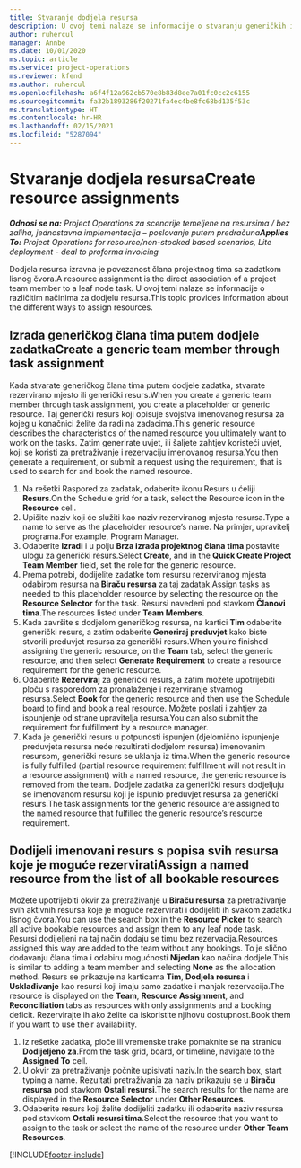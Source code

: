 ```yaml
---
title: Stvaranje dodjela resursa
description: U ovoj temi nalaze se informacije o stvaranju generičkih i imenovanih dodjela resursa.
author: ruhercul
manager: Annbe
ms.date: 10/01/2020
ms.topic: article
ms.service: project-operations
ms.reviewer: kfend
ms.author: ruhercul
ms.openlocfilehash: a6f4f12a962cb570e8b83d8ee7a01fc0cc2c6155
ms.sourcegitcommit: fa32b1893286f20271fa4ec4be8fc68bd135f53c
ms.translationtype: HT
ms.contentlocale: hr-HR
ms.lasthandoff: 02/15/2021
ms.locfileid: "5287094"
---
```

# <a name="create-resource-assignments"></a><span data-ttu-id="11e8e-103">Stvaranje dodjela resursa</span><span class="sxs-lookup"><span data-stu-id="11e8e-103">Create resource assignments</span></span>

<span data-ttu-id="11e8e-104">_**Odnosi se na:** Project Operations za scenarije temeljene na resursima / bez zaliha, jednostavna implementacija – poslovanje putem predračuna_</span><span class="sxs-lookup"><span data-stu-id="11e8e-104">_**Applies To:** Project Operations for resource/non-stocked based scenarios, Lite deployment - deal to proforma invoicing_</span></span>


<span data-ttu-id="11e8e-105">Dodjela resursa izravna je povezanost člana projektnog tima sa zadatkom lisnog čvora.</span><span class="sxs-lookup"><span data-stu-id="11e8e-105">A resource assignment is the direct association of a project team member to a leaf node task.</span></span> <span data-ttu-id="11e8e-106">U ovoj temi nalaze se informacije o različitim načinima za dodjelu resursa.</span><span class="sxs-lookup"><span data-stu-id="11e8e-106">This topic provides information about the different ways to assign resources.</span></span>

## <a name="create-a-generic-team-member-through-task-assignment"></a><span data-ttu-id="11e8e-107">Izrada generičkog člana tima putem dodjele zadatka</span><span class="sxs-lookup"><span data-stu-id="11e8e-107">Create a generic team member through task assignment</span></span>


<span data-ttu-id="11e8e-108">Kada stvarate generičkog člana tima putem dodjele zadatka, stvarate rezervirano mjesto ili generički resurs.</span><span class="sxs-lookup"><span data-stu-id="11e8e-108">When you create a generic team member through task assignment, you create a placeholder or generic resource.</span></span> <span data-ttu-id="11e8e-109">Taj generički resurs koji opisuje svojstva imenovanog resursa za kojeg u konačnici želite da radi na zadacima.</span><span class="sxs-lookup"><span data-stu-id="11e8e-109">This generic resource describes the characteristics of the named resource you ultimately want to work on the tasks.</span></span> <span data-ttu-id="11e8e-110">Zatim generirate uvjet, ili šaljete zahtjev koristeći uvjet, koji se koristi za pretraživanje i rezervaciju imenovanog resursa.</span><span class="sxs-lookup"><span data-stu-id="11e8e-110">You then generate a requirement, or submit a request using the requirement, that is used to search for and book the named resource.</span></span>

1. <span data-ttu-id="11e8e-111">Na rešetki Raspored za zadatak, odaberite ikonu Resurs u ćeliji **Resurs**.</span><span class="sxs-lookup"><span data-stu-id="11e8e-111">On the Schedule grid for a task, select the Resource icon in the **Resource** cell.</span></span>
2. <span data-ttu-id="11e8e-112">Upišite naziv koji će služiti kao naziv rezerviranog mjesta resursa.</span><span class="sxs-lookup"><span data-stu-id="11e8e-112">Type a name to serve as the placeholder resource’s name.</span></span> <span data-ttu-id="11e8e-113">Na primjer, upravitelj programa.</span><span class="sxs-lookup"><span data-stu-id="11e8e-113">For example, Program Manager.</span></span>
3. <span data-ttu-id="11e8e-114">Odaberite **Izradi** i u polju **Brza izrada projektnog člana tima** postavite ulogu za generički resurs.</span><span class="sxs-lookup"><span data-stu-id="11e8e-114">Select **Create**, and in the **Quick Create Project Team Member** field, set the role for the generic resource.</span></span>
4. <span data-ttu-id="11e8e-115">Prema potrebi, dodijelite zadatke tom resursu rezerviranog mjesta odabirom resursa na **Biraču resursa** za taj zadatak.</span><span class="sxs-lookup"><span data-stu-id="11e8e-115">Assign tasks as needed to this placeholder resource by selecting the resource on the **Resource Selector** for the task.</span></span> <span data-ttu-id="11e8e-116">Resursi navedeni pod stavkom **Članovi tima**.</span><span class="sxs-lookup"><span data-stu-id="11e8e-116">The resources listed under **Team Members**.</span></span>
5. <span data-ttu-id="11e8e-117">Kada završite s dodjelom generičkog resursa, na kartici **Tim** odaberite generički resurs, a zatim odaberite **Generiraj preduvjet** kako biste stvorili preduvjet resursa za generički resurs.</span><span class="sxs-lookup"><span data-stu-id="11e8e-117">When you’re finished assigning the generic resource, on the **Team** tab, select the generic resource, and then select **Generate Requirement** to create a resource requirement for the generic resource.</span></span>
6. <span data-ttu-id="11e8e-118">Odaberite **Rezerviraj** za generički resurs, a zatim možete upotrijebiti ploču s rasporedom za pronalaženje i rezerviranje stvarnog resursa.</span><span class="sxs-lookup"><span data-stu-id="11e8e-118">Select **Book** for the generic resource and then use the Schedule board to find and book a real resource.</span></span> <span data-ttu-id="11e8e-119">Možete poslati i zahtjev za ispunjenje od strane upravitelja resursa.</span><span class="sxs-lookup"><span data-stu-id="11e8e-119">You can also submit the requirement for fulfillment by a resource manager.</span></span>
7. <span data-ttu-id="11e8e-120">Kada je generički resurs u potpunosti ispunjen (djelomično ispunjenje preduvjeta resursa neće rezultirati dodjelom resursa) imenovanim resursom, generički resurs se uklanja iz tima.</span><span class="sxs-lookup"><span data-stu-id="11e8e-120">When the generic resource is fully fulfilled (partial resource requirement fulfillment will not result in a resource assignment) with a named resource, the generic resource is removed from the team.</span></span> <span data-ttu-id="11e8e-121">Dodjele zadatka za generički resurs dodjeljuju se imenovanom resursu koji je ispunio preduvjet resursa za generički resurs.</span><span class="sxs-lookup"><span data-stu-id="11e8e-121">The task assignments for the generic resource are assigned to the named resource that fulfilled the generic resource’s resource requirement.</span></span>

## <a name="assign-a-named-resource-from-the-list-of-all-bookable-resources"></a><span data-ttu-id="11e8e-122">Dodijeli imenovani resurs s popisa svih resursa koje je moguće rezervirati</span><span class="sxs-lookup"><span data-stu-id="11e8e-122">Assign a named resource from the list of all bookable resources</span></span>

<span data-ttu-id="11e8e-123">Možete upotrijebiti okvir za pretraživanje u **Biraču resursa** za pretraživanje svih aktivnih resursa koje je moguće rezervirati i dodijeliti ih svakom zadatku lisnog čvora.</span><span class="sxs-lookup"><span data-stu-id="11e8e-123">You can use the search box in the **Resource Picker** to search all active bookable resources and assign them to any leaf node task.</span></span> <span data-ttu-id="11e8e-124">Resursi dodijeljeni na taj način dodaju se timu bez rezervacija.</span><span class="sxs-lookup"><span data-stu-id="11e8e-124">Resources assigned this way are added to the team without any bookings.</span></span> <span data-ttu-id="11e8e-125">To je slično dodavanju člana tima i odabiru mogućnosti **Nijedan** kao načina dodjele.</span><span class="sxs-lookup"><span data-stu-id="11e8e-125">This is similar to adding a team member and selecting **None** as the allocation method.</span></span> <span data-ttu-id="11e8e-126">Resurs se prikazuje na karticama **Tim**, **Dodjela resursa** i **Usklađivanje** kao resursi koji imaju samo zadatke i manjak rezervacija.</span><span class="sxs-lookup"><span data-stu-id="11e8e-126">The resource is displayed on the **Team**, **Resource Assignment**, and **Reconciliation** tabs as resources with only assignments and a booking deficit.</span></span> <span data-ttu-id="11e8e-127">Rezervirajte ih ako želite da iskoristite njihovu dostupnost.</span><span class="sxs-lookup"><span data-stu-id="11e8e-127">Book them if you want to use their availability.</span></span>

1. <span data-ttu-id="11e8e-128">Iz rešetke zadatka, ploče ili vremenske trake pomaknite se na stranicu **Dodijeljeno za**.</span><span class="sxs-lookup"><span data-stu-id="11e8e-128">From the task grid, board, or timeline, navigate to the **Assigned To** cell.</span></span>
2. <span data-ttu-id="11e8e-129">U okvir za pretraživanje počnite upisivati naziv.</span><span class="sxs-lookup"><span data-stu-id="11e8e-129">In the search box, start typing a name.</span></span> <span data-ttu-id="11e8e-130">Rezultati pretraživanja za naziv prikazuju se u **Biraču resursa** pod stavkom **Ostali resursi**.</span><span class="sxs-lookup"><span data-stu-id="11e8e-130">The search results for the name are displayed in the **Resource Selector** under **Other Resources**.</span></span>
3. <span data-ttu-id="11e8e-131">Odaberite resurs koji želite dodijeliti zadatku ili odaberite naziv resursa pod stavkom **Ostali resursi tima**.</span><span class="sxs-lookup"><span data-stu-id="11e8e-131">Select the resource that you want to assign to the task or select the name of the resource under **Other Team Resources**.</span></span>


[!INCLUDE[footer-include](../includes/footer-banner.md)]